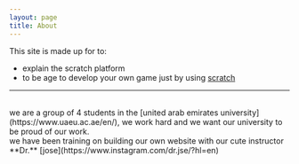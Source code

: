 ```yaml
---
layout: page
title: About
---
```

This site is made up for to:
- explain the scratch platform
- to be age to develop your own game just by using [scratch](https://scratch.mit.edu/)
<hr /><br />
we are a group of 4 students in the [united arab emirates university](https://www.uaeu.ac.ae/en/), we work hard and we want our university to be proud of our work.<br />
we have been training on building our own website with our cute instructor **Dr.** [jose](https://www.instagram.com/dr.jse/?hl=en)

